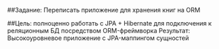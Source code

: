 ##Задание:
Переписать приложение для хранения книг на ORM

##Цель:
полноценно работать с JPA + Hibernate для подключения к реляционным БД посредством ORM-фреймворка Результат: Высокоуровневое приложение с JPA-маппингом сущностей
